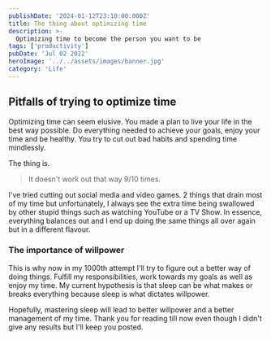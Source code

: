 ```yaml
---
publishDate: '2024-01-12T23:10:00.000Z'
title: The thing about optimizing time
description: >-
  Optimizing time to become the person you want to be
tags: ['productivity']
pubDate: 'Jul 02 2022'
heroImage: '../../assets/images/banner.jpg'
category: 'Life'
---
```


## Pitfalls of trying to optimize time

Optimizing time can seem elusive. You made a plan to live your life in the best way possible. Do everything needed to achieve your goals, enjoy your time and be healthy. You try to cut out bad habits and spending time mindlessly.

The thing is.

> It doesn't work out that way 9/10 times.

I've tried cutting out social media and video games. 2 things that drain most of my time but unfortunately, I always see the extra time being swallowed by other stupid things such as watching YouTube or a TV Show. In essence, everything balances out and I end up doing the same things all over again but in a different flavour.

### The importance of willpower

This is why now in my 1000th attempt I'll try to figure out a better way of doing things. Fulfill my responsibilities, work towards my goals as well as enjoy my time. My current hypothesis is that sleep can be what makes or breaks everything because sleep is what dictates willpower.

Hopefully, mastering sleep will lead to better willpower and a better management of my time. Thank you for reading till now even though I didn't give any results but I'll keep you posted.
